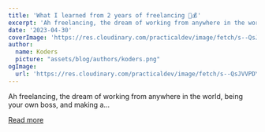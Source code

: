 ```yaml
---
title: 'What I learned from 2 years of freelancing 🤫💰'
excerpt: 'Ah freelancing, the dream of working from anywhere in the world, being your own boss, and making a...'
date: '2023-04-30'
coverImage: 'https://res.cloudinary.com/practicaldev/image/fetch/s--QsJVVPDY--/c_imagga_scale,f_auto,fl_progressive,h_420,q_auto,w_1000/https://dev-to-uploads.s3.amazonaws.com/uploads/articles/49v705efdqrfc5aj47vv.png'
author:
  name: Koders
  picture: "assets/blog/authors/koders.png"
ogImage:
  url: 'https://res.cloudinary.com/practicaldev/image/fetch/s--QsJVVPDY--/c_imagga_scale,f_auto,fl_progressive,h_420,q_auto,w_1000/https://dev-to-uploads.s3.amazonaws.com/uploads/articles/49v705efdqrfc5aj47vv.png'
---
```


Ah freelancing, the dream of working from anywhere in the world, being your own boss, and making a...

[Read more](https://dev.to/ruppysuppy/what-i-learned-from-2-years-of-freelancing-44h8)
